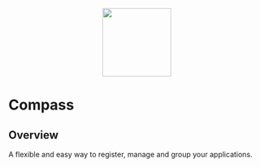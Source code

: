 <p align="center">
 <img src="https://raw.githubusercontent.com/PK85/compass/logoupdate/logo.png" width="135">
</p>

# Compass

## Overview
A flexible and easy way to register, manage and group your applications.
